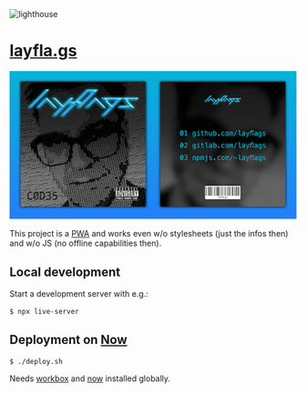 ![lighthouse](https://lighthouse-badge.appspot.com?score=100&category=PWA "Lighthouse PWA Score 100")

# [layfla.gs](https://www.layfla.gs)

![screenshot](screenshot.png "Screenshot of www.layfla.gs")

This project is a [PWA](https://developers.google.com/web/progressive-web-apps/) and works even w/o stylesheets (just the infos then) and w/o JS (no offline capabilities then).

## Local development

Start a development server with e.g.:
```
$ npx live-server
```

## Deployment on [Now](https://zeit.co/now)

```
$ ./deploy.sh
```
Needs [workbox](https://www.npmjs.com/package/workbox-cli) and [now](https://www.npmjs.com/package/now) installed globally.
